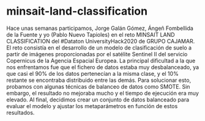 # minsait-land-classification
Hace unas semanas participamos, Jorge Galán Gómez, Ángeñ Fombellida de la Fuente y yo (Pablo Nuevo Tapioles)
en el reto MINSAIT LAND CLASSIFICATION del #Dataton  UniversityHack2020 de GRUPO CAJAMAR. 
El reto consistía en el desarrollo de un modelo de clasificación de suelo a partir de imágenes proporcionadas por el 
satélite Sentinel II del servicio Copernicus de la Agencia Espacial Europea. 
La principal dificultad a la que nos enfrentamos fue que el  fichero de datos estaba muy desbalanceado, 
ya que casi el 90% de los datos pertenecían a la misma clase, y el 10% restante se encontraba distribuido entre las demás. 
Para solucionar esto, probamos con algunas técnicas de balanceo de datos como SMOTE. 
Sin embargo, el resultado no mejoraba mucho y el tiempo de ejecución era muy elevado. 
Al final, decidimos crear un conjunto de datos balanceado para evaluar el modelo y ajustar 
los metaparámetros en función de estos resultados.
